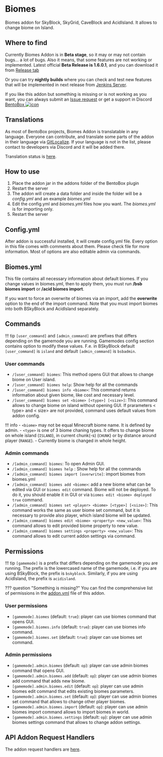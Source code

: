 # Biomes

Biomes addon for SkyBlock, SkyGrid, CaveBlock and AcidIsland. It allows to change biome on Island.

## Where to find

Currently Biomes Addon is in **Beta stage**, so it may or may not contain bugs... a lot of bugs. Also it means, that some features are not working or implemented. 
Latest official **Beta Release is 1.6.0.1**, and you can download it from [Release tab](https://github.com/BentoBoxWorld/Biomes/releases)

Or you can try **nightly builds** where you can check and test new features that will be implemented in next release from [Jenkins Server](https://ci.codemc.org/job/BentoBoxWorld/job/Biomes/lastStableBuild/).

If you like this addon but something is missing or is not working as you want, you can always submit an [Issue request](https://github.com/BentoBoxWorld/Biomes/issues) or get a support in Discord [BentoBox ![icon](https://avatars2.githubusercontent.com/u/41555324?s=15&v=4)](https://discord.gg/JgWKvR)

## Translations

As most of BentoBox projects, Biomes Addon is translatable in any language. Everyone can contribute, and translate some parts of the addon in their language via [GitLocalize](https://gitlocalize.com/repo/2894).
If your language is not in the list, please contact to developers via Discord and it will be added there.

Translation status is [here](Translate-Biomes).

## How to use

1. Place the addon jar in the addons folder of the BentoBox plugin
2. Restart the server
3. The addon will create a data folder and inside the folder will be a *config.yml* and an example *biomes.yml*
4. Edit the config.yml and *biomes.yml* files how you want. The *biomes.yml* is for importing only.
5. Restart the server

## Config.yml

After addon is successful installed, it will create config.yml file. Every option in this file comes with comments about them. Please check file for more information.
Most of options are also editable admin via commands.

## Biomes.yml

This file contains all necessary information about default biomes. 
If you change values in biomes.yml, then to apply them, you must run **/bsb biomes import** or **/acid biomes import**.

If you want to force an overwrite of biomes via an import, add the **overwrite** option to the end of the import command.
Note that you must import biomes into both BSkyBlock and AcidIsland separately.

## Commands

!!! tip
    `[user_command]` and `[admin_command]` are prefixes that differs depending on the gamemode you are running. Gamemodes config section contains option to modify these values.
    F.e. in BSkyBlock default `[user_command]` is `island` and default `[admin_command]` is `bsbadmin`. 

### User commands

* `/[user_command] biomes`: This method opens GUI that allows to change biome on User island.
* `/[user_command] biomes help`: Show help for all the commands
* `/[user_command] biomes info <biome>`: This command returns information about given biome, like cost and necessary level.
* `/[user_command] biomes set <biome> [<type>] [<size>]`: This command allows to change biome on island without opening GUI. If prarameters < type> and < size> are not provided, command uses default values from addon config.

!!! info
    - `<biome>` may not be equal Minecraft biome name. It is defined by admin.
    - `<type>` is one of 3 biome chaning types. It offers to change biome on whole island (`ISLAND`), in current chunk(-s) (`CHUNK`) or by distance around player (`RANGE`).
    - Currently biome is changed in whole height.

### Admin commands

* `/[admin_command] biomes`: To open Admin GUI. 
* `/[admin_command] biomes help` : Show help for all the commands
* `/[admin_command] biomes import [overwrite]`: import biomes from biomes.yml
* `/[admin_command] biomes add <biome>`: add a new biome what can be edited via GUI or `biomes edit` command. Biome will not be deployed. To do it, you should enable it in GUI or via `biomes edit <biome> deployed true` command.
* `/[admin_command] biomes set <player> <biome> [<type>] [<size>]`: This command works the same as user biome set command, but it is necessary to provide also player, which island biome will be updated.
* `/[admin_command] biomes edit <biome> <property> <new_value>`: This command allows to edit provided biome property to new value. 
* `/[admin_command] biomes settings <property> <new_value>`: This command allows to edit current addon settings via command. 

## Permissions

!!! tip
    `[gamemode]` is a prefix that differs depending on the gamemode you are running.
    The prefix is the lowercased name of the gamemode, i.e. if you are using BSkyBlock, the prefix is `bskyblock`.
    Similarly, if you are using AcidIsland, the prefix is `acidisland`.

??? question "Something is missing?"
    You can find the comprehensive list of permissions in the [addon.yml](https://github.com/BentoBoxWorld/Biomes/blob/develop/src/main/resources/addon.yml) file of this addon.

### User permissions
- `[gamemode].biomes` (default: `true`): player can use biomes command that opens GUI.
- `[gamemode].biomes.info` (default: `true`): player can use biomes info command.
- `[gamemode].biomes.set` (default: `true`): player can use biomes set command.

### Admin permissions
- `[gamemode].admin.biomes` (default: `op`): player can use admin biomes command that opens GUI.
- `[gamemode].admin.biomes.add` (default: `op`): player can use admin biomes add command that adds new biome.
- `[gamemode].admin.biomes.edit` (default: `op`): player can use admin biomes edit command that edits existing biomes parameters.
- `[gamemode].admin.biomes.set` (default: `op`): player can use admin biomes set command that allows to change other player biomes.
- `[gamemode].admin.biomes.import` (default: `op`): player can use admin biomes import command allows to import biomes in world.
- `[gamemode].admin.biomes.settings` (default: `op`): player can use admin biomes settings command that allows to change addon settings.

## API Addon Request Handlers

The addon request handlers are [here](Addon-Request-Handlers).
